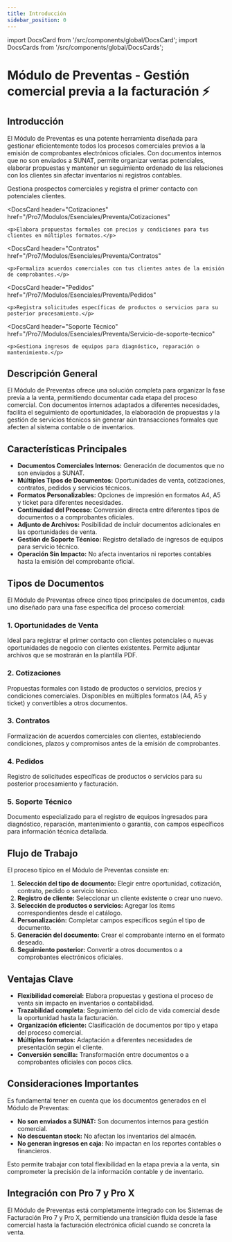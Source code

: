 ```yaml
---
title: Introducción
sidebar_position: 0
---
```


import DocsCard from '/src/components/global/DocsCard';
import DocsCards from '/src/components/global/DocsCards';

# Módulo de Preventas - Gestión comercial previa a la facturación ⚡

<head>
  <title>Módulo de Preventas Pro 7</title>
  <meta
    name="description"
    content="Módulo de Preventas Pro 7: Herramienta completa para gestionar procesos comerciales previos a la emisión de comprobantes oficiales, con múltiples tipos de documentos comerciales."
  />
</head>

## Introducción

El Módulo de Preventas es una potente herramienta diseñada para gestionar eficientemente todos los procesos comerciales previos a la emisión de comprobantes electrónicos oficiales. Con documentos internos que no son enviados a SUNAT, permite organizar ventas potenciales, elaborar propuestas y mantener un seguimiento ordenado de las relaciones con los clientes sin afectar inventarios ni registros contables.

<DocsCards>
  <DocsCard 
    header="Oportunidades de Venta"
    href="/Pro7/Modulos/Esenciales/Preventa/Oportunidad-de-Venta"
  >
    <p>Gestiona prospectos comerciales y registra el primer contacto con potenciales clientes.</p>
  </DocsCard>

  <DocsCard
    header="Cotizaciones"
    href="/Pro7/Modulos/Esenciales/Preventa/Cotizaciones"
  >
    <p>Elabora propuestas formales con precios y condiciones para tus clientes en múltiples formatos.</p>
  </DocsCard>

  <DocsCard
    header="Contratos"
    href="/Pro7/Modulos/Esenciales/Preventa/Contratos"
  >
    <p>Formaliza acuerdos comerciales con tus clientes antes de la emisión de comprobantes.</p>
  </DocsCard>

  <DocsCard
    header="Pedidos"
    href="/Pro7/Modulos/Esenciales/Preventa/Pedidos"
  >
    <p>Registra solicitudes específicas de productos o servicios para su posterior procesamiento.</p>
  </DocsCard>

  <DocsCard
    header="Soporte Técnico"
    href="/Pro7/Modulos/Esenciales/Preventa/Servicio-de-soporte-tecnico"
  >
    <p>Gestiona ingresos de equipos para diagnóstico, reparación o mantenimiento.</p>
  </DocsCard>

</DocsCards>

## Descripción General

El Módulo de Preventas ofrece una solución completa para organizar la fase previa a la venta, permitiendo documentar cada etapa del proceso comercial. Con documentos internos adaptados a diferentes necesidades, facilita el seguimiento de oportunidades, la elaboración de propuestas y la gestión de servicios técnicos sin generar aún transacciones formales que afecten al sistema contable o de inventarios.

## Características Principales

- **Documentos Comerciales Internos:** Generación de documentos que no son enviados a SUNAT.
- **Múltiples Tipos de Documentos:** Oportunidades de venta, cotizaciones, contratos, pedidos y servicios técnicos.
- **Formatos Personalizables:** Opciones de impresión en formatos A4, A5 y ticket para diferentes necesidades.
- **Continuidad del Proceso:** Conversión directa entre diferentes tipos de documentos o a comprobantes oficiales.
- **Adjunto de Archivos:** Posibilidad de incluir documentos adicionales en las oportunidades de venta.
- **Gestión de Soporte Técnico:** Registro detallado de ingresos de equipos para servicio técnico.
- **Operación Sin Impacto:** No afecta inventarios ni reportes contables hasta la emisión del comprobante oficial.

## Tipos de Documentos

El Módulo de Preventas ofrece cinco tipos principales de documentos, cada uno diseñado para una fase específica del proceso comercial:

### 1. Oportunidades de Venta
Ideal para registrar el primer contacto con clientes potenciales o nuevas oportunidades de negocio con clientes existentes. Permite adjuntar archivos que se mostrarán en la plantilla PDF.

### 2. Cotizaciones
Propuestas formales con listado de productos o servicios, precios y condiciones comerciales. Disponibles en múltiples formatos (A4, A5 y ticket) y convertibles a otros documentos.

### 3. Contratos
Formalización de acuerdos comerciales con clientes, estableciendo condiciones, plazos y compromisos antes de la emisión de comprobantes.

### 4. Pedidos
Registro de solicitudes específicas de productos o servicios para su posterior procesamiento y facturación.

### 5. Soporte Técnico
Documento especializado para el registro de equipos ingresados para diagnóstico, reparación, mantenimiento o garantía, con campos específicos para información técnica detallada.

## Flujo de Trabajo

El proceso típico en el Módulo de Preventas consiste en:

1. **Selección del tipo de documento:** Elegir entre oportunidad, cotización, contrato, pedido o servicio técnico.
2. **Registro de cliente:** Seleccionar un cliente existente o crear uno nuevo.
3. **Selección de productos o servicios:** Agregar los ítems correspondientes desde el catálogo.
4. **Personalización:** Completar campos específicos según el tipo de documento.
5. **Generación del documento:** Crear el comprobante interno en el formato deseado.
6. **Seguimiento posterior:** Convertir a otros documentos o a comprobantes electrónicos oficiales.

## Ventajas Clave

- **Flexibilidad comercial:** Elabora propuestas y gestiona el proceso de venta sin impacto en inventarios o contabilidad.
- **Trazabilidad completa:** Seguimiento del ciclo de vida comercial desde la oportunidad hasta la facturación.
- **Organización eficiente:** Clasificación de documentos por tipo y etapa del proceso comercial.
- **Múltiples formatos:** Adaptación a diferentes necesidades de presentación según el cliente.
- **Conversión sencilla:** Transformación entre documentos o a comprobantes oficiales con pocos clics.

## Consideraciones Importantes

Es fundamental tener en cuenta que los documentos generados en el Módulo de Preventas:

- **No son enviados a SUNAT:** Son documentos internos para gestión comercial.
- **No descuentan stock:** No afectan los inventarios del almacén.
- **No generan ingresos en caja:** No impactan en los reportes contables o financieros.

Esto permite trabajar con total flexibilidad en la etapa previa a la venta, sin comprometer la precisión de la información contable y de inventario.

## Integración con Pro 7 y Pro X

El Módulo de Preventas está completamente integrado con los Sistemas de Facturación Pro 7 y Pro X, permitiendo una transición fluida desde la fase comercial hasta la facturación electrónica oficial cuando se concreta la venta.

